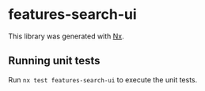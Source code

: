# features-search-ui

This library was generated with [Nx](https://nx.dev).

## Running unit tests

Run `nx test features-search-ui` to execute the unit tests.
